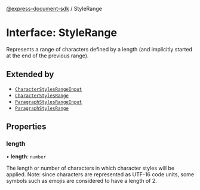 [@express-document-sdk](../overview.md) / StyleRange

# Interface: StyleRange

Represents a range of characters defined by a length (and implicitly started at the end of the previous range).

## Extended by

-   [`CharacterStylesRangeInput`](character-styles-range-input.md)
-   [`CharacterStylesRange`](character-styles-range.md)
-   [`ParagraphStylesRangeInput`](paragraph-styles-range-input.md)
-   [`ParagraphStylesRange`](paragraph-styles-range.md)

## Properties

### length

• **length**: `number`

The length or number of characters in which character styles will be applied.
Note: since characters are represented as UTF-16 code units, some symbols
such as emojis are considered to have a length of 2.
